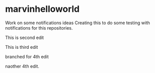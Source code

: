 # marvinhelloworld
Work on some notifications ideas
Creating this to do some testing with notifications for this repositories.

This is second edit

This is third edit

branched for 4th edit

naother 4th edit.
